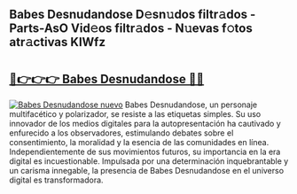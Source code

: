 ## Babes Desnudandose D𝚎sn𝚞dos filtr𝚊dos - Parts-AsO Vid𝚎os filtr𝚊dos - N𝚞evas f𝚘tos atr𝚊ctivas KIWfz

# <h2><a href="http://mb0cq8.tromn.icu/?c=Babes+Desnudandose">🔗👉👉👉 Babes Desnudandose 🔗🔗</a></h2>

[![Babes Desnudandose nuevo](https://i.imgur.com/pEAQMta.gif)](http://mb0cq8.tromn.icu/?c=Babes+Desnudandose)
Babes Desnudandose, un personaje multifacético y polarizador, se resiste a las etiquetas simples. Su uso innovador de los medios digitales para la autopresentación ha cautivado y enfurecido a los observadores, estimulando debates sobre el consentimiento, la moralidad y la esencia de las comunidades en línea. Independientemente de sus movimientos futuros, su importancia en la era digital es incuestionable. Impulsada por una determinación inquebrantable y un carisma innegable, la presencia de Babes Desnudandose en el universo digital es transformadora.

